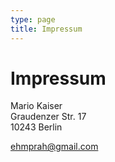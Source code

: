 ```yaml
---
type: page
title: Impressum
---
```


# Impressum

Mario Kaiser<br>
Graudenzer Str. 17<br>
10243 Berlin

ehmprah@gmail.com

